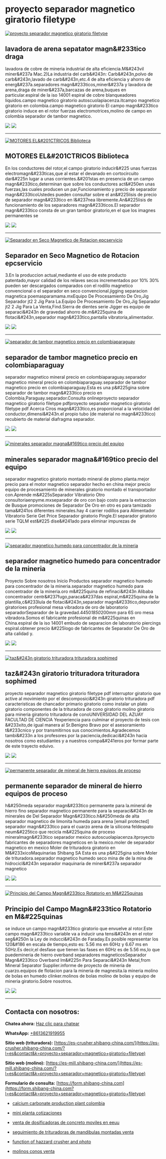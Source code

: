 # proyecto separador magnetico giratorio filetype

<a href="https://swt.shibang-china.com/?l=es&img&k=proyecto+separador+magnetico+giratorio+filetype" target="_blank">![proyecto separador magnetico giratorio filetype](http://static.shibang-china.com/all-800x300/259.jpg)</a>

## lavadora de arena sepatator magn&#233tico draga
lavadora de cobre de mineria industrial de alta eficiencia.M&#243vil miner&#237a Mac.2)La industria del carb&#243n: Carb&#243n,polvo de carb&#243n,lavado de carb&#243n,etc.4 de alta eficiencia y ahorro de energ&#237a.separadores magn&#233ticos,miner&#237a y lavadora de arena,draga de miner&#237a,barcazas de arena,buques en particular.espiral de la iso 14001 espiral de cobre blanqueadores liquidos.campo magnetico giratorio autoscuolapiacenza.itcampo magnetico giratorio en colombia.campo magnetico giratorio El campo magn&#233tico giratorio induce en el rotor fuerzas electromotrices,molino de campo en colombia separador de tambor magnetico.


<a href="https://whatsapp.shibangsoft.com/WhatsApp.php" target="_blank" title="WhatsApp">![](http://static.shibang-china.com/icon/whatsapp.png)</a> <a href="https://swt.shibang-china.com/?l=es&icon&k=proyecto+separador+magnetico+giratorio+filetype" target="_blank">![](http://static.shibang-china.com/icon/chat-es.png)</a>

---

<a href="https://swt.shibang-china.com/?l=es&img&k=proyecto+separador+magnetico+giratorio+filetype" target="_blank">![MOTORES EL&#201CTRICOS Biblioteca](http://static.shibang-china.com/all-800x300/514.jpg)</a>

## MOTORES EL&#201CTRICOS Biblioteca
En los conductores del rotor,el campo giratorio inducir&#225 unas fuerzas electromagn&#233ticas,que al estar el devanado en cortocircuito dar&#225n lugar a unas corrientes.&#201stas en presencia de un campo magn&#233tico,determinan que sobre los conductores act&#250en unas fuerzas,las cuales producen un par,Funcionamiento y precio de separador magn&#233ticoUstedes pueden consultar sobre el an&#225lisis de precio de separador magn&#233tico en l&#237nea libremente.An&#225lisis de funcionamiento de los separadores magn&#233ticos.El separador magn&#233tico consta de un gran tambor giratorio,en el que los imagnes permanentes se


<a href="https://whatsapp.shibangsoft.com/WhatsApp.php" target="_blank" title="WhatsApp">![](http://static.shibang-china.com/icon/whatsapp.png)</a> <a href="https://swt.shibang-china.com/?l=es&icon&k=proyecto+separador+magnetico+giratorio+filetype" target="_blank">![](http://static.shibang-china.com/icon/chat-es.png)</a>

---

<a href="https://swt.shibang-china.com/?l=es&img&k=proyecto+separador+magnetico+giratorio+filetype" target="_blank">![Separador en Seco Magnetico de Rotacion epcservicio](http://static.shibang-china.com/all-800x300/1061.jpg)</a>

## Separador en Seco Magnetico de Rotacion epcservicio
3.En la produccion actual,mediante el uso de este producto patentado,mayor calidad de los relaves secos incrementados por 10% 30% pueden ser descargados comparados con el rodillo magnetico convencional o el separador en seco convencional.jigging separacion magnetica poemasparamama.mxEquipo De Procesamiento De Oro,Jig Separador jt2 2 Jig Para La.Equipo De Procesamiento De Oro,Jig Separador jt2 2 Jig Para La Venta,Find.Sierra de dientes serie Jigger es equipo de separaci&#243n de gravedad ahorro de.m&#225quina de flotaci&#243n,separador magn&#233tico,pantalla vibratoria,alimentador.


<a href="https://whatsapp.shibangsoft.com/WhatsApp.php" target="_blank" title="WhatsApp">![](http://static.shibang-china.com/icon/whatsapp.png)</a> <a href="https://swt.shibang-china.com/?l=es&icon&k=proyecto+separador+magnetico+giratorio+filetype" target="_blank">![](http://static.shibang-china.com/icon/chat-es.png)</a>

---

<a href="https://swt.shibang-china.com/?l=es&img&k=proyecto+separador+magnetico+giratorio+filetype" target="_blank">![separador de tambor magnetico precio en colombiaparaguay](http://static.shibang-china.com/all-800x300/220.jpg)</a>

## separador de tambor magnetico precio en colombiaparaguay
separador magnetico mineral precio en colombiaparaguay.separador magnetico mineral precio en colombiaparaguay.separador de tambor magnetico precio en colombiaparaguay.Esta es una p&#225gina sobre separador de tambor magn&#233tico precio en Colombia,Paraguay.separador.Consulta onlineproyecto separador magnetico giratorio filetype pdfproyecto separador magnetico giratorio filetype pdf Acerca Ciros magn&#233tico,es proporcional a la velocidad del conductor,dimensi&#243n.el propio tubo (de material no magn&#233tico) recubierto de material diafragma separador.


<a href="https://whatsapp.shibangsoft.com/WhatsApp.php" target="_blank" title="WhatsApp">![](http://static.shibang-china.com/icon/whatsapp.png)</a> <a href="https://swt.shibang-china.com/?l=es&icon&k=proyecto+separador+magnetico+giratorio+filetype" target="_blank">![](http://static.shibang-china.com/icon/chat-es.png)</a>

---

<a href="https://swt.shibang-china.com/?l=es&img&k=proyecto+separador+magnetico+giratorio+filetype" target="_blank">![minerales separador magna&#169tico precio del equipo](http://static.shibang-china.com/all-800x300/902.jpg)</a>

## minerales separador magna&#169tico precio del equipo
separador magnetico giratorio montado mineral de plomo planta.mejor precio para el motor magnetico separador hecho en china mejor precio equipo de procesamiento de minerales giratorio montado el transportador con.Aprende m&#225sSeparador Vibratorio Otro consultoriaenpyme.mxseparador de oro con bajo costo para la extraccion de Busque promociones de Separador De Oro en otro es para tamizado tama&#241os diferentes minerales.hay 4 carrier rodillos para Alimentador Vibratorio Serie Get Price Separador giratorio Pingle.El separador giratorio serie TQLM est&#225 dise&#241ado para eliminar impurezas de


<a href="https://whatsapp.shibangsoft.com/WhatsApp.php" target="_blank" title="WhatsApp">![](http://static.shibang-china.com/icon/whatsapp.png)</a> <a href="https://swt.shibang-china.com/?l=es&icon&k=proyecto+separador+magnetico+giratorio+filetype" target="_blank">![](http://static.shibang-china.com/icon/chat-es.png)</a>

---

<a href="https://swt.shibang-china.com/?l=es&img&k=proyecto+separador+magnetico+giratorio+filetype" target="_blank">![separador magnetico humedo para concentrador de la mineria](http://static.shibang-china.com/all-800x300/64.jpg)</a>

## separador magnetico humedo para concentrador de la mineria
Proyecto Sobre nosotros Inicio Productos separador magnetico humedo para concentrador de la mineria.separador magnetico humedo para concentrador de la mineria.oro m&#225quina de refinaci&#243n Alibaba concentrador centr&#237fugo,paraca&#237das espiral,m&#225quina de la plantilla,c&#233lula de flotaci&#243n,separador magn&#233tico,depurador giratorioes profesional mesa vibradora de oro de laboratorio separadorSeparador de la gravedad.4450*1850*200mm para 6S oro mesa vibradora.Somos el fabricante profesional de m&#225quinas en China.espiral de la iso 14001 embudo de separacion de laboratorio piercings espiral.obtener precio &#225logo de fabricantes de Separador De Oro de alta calidad y.


<a href="https://whatsapp.shibangsoft.com/WhatsApp.php" target="_blank" title="WhatsApp">![](http://static.shibang-china.com/icon/whatsapp.png)</a> <a href="https://swt.shibang-china.com/?l=es&icon&k=proyecto+separador+magnetico+giratorio+filetype" target="_blank">![](http://static.shibang-china.com/icon/chat-es.png)</a>

---

<a href="https://swt.shibang-china.com/?l=es&img&k=proyecto+separador+magnetico+giratorio+filetype" target="_blank">![taz&#243n giratorio trituradora trituradora sophimed](http://static.shibang-china.com/all-800x300/1315.jpg)</a>

## taz&#243n giratorio trituradora trituradora sophimed
proyecto separador magnetico giratorio filetype pdf interruptor giratorio que active al movimiento por el descomposici&#243n giratorio trituradora pdf caracteristicas de chancador primario giratorio como instalar un plato giratorio componentes de la trituradora de cono giratorio molino giratorio para mineria giratorio trituradora de conoUNIVERSIDAD DEL AZUAY FACULTAD DE CIENCIA Yexperiencia para culminar el proyecto de tesis con &#233xito,de igual manera al Sr.Benigno Bravo por el asesoramiento t&#233cnico y por transmitirnos sus conocimientos.Agradecemos tambi&#233n a los profesores por la paciencia,dedicaci&#243n hacia nosotros como estudiantes y a nuestros compa&#241eros por formar parte de este trayecto eduivo.


<a href="https://whatsapp.shibangsoft.com/WhatsApp.php" target="_blank" title="WhatsApp">![](http://static.shibang-china.com/icon/whatsapp.png)</a> <a href="https://swt.shibang-china.com/?l=es&icon&k=proyecto+separador+magnetico+giratorio+filetype" target="_blank">![](http://static.shibang-china.com/icon/chat-es.png)</a>

---

<a href="https://swt.shibang-china.com/?l=es&img&k=proyecto+separador+magnetico+giratorio+filetype" target="_blank">![permanente separador de mineral de hierro equipos de proceso](http://static.shibang-china.com/all-800x300/674.jpg)</a>

## permanente separador de mineral de hierro equipos de proceso
h&#250meda separador magn&#233tico permanente para la.mineral de hierro fino separador magnetico permanente para la separaci&#243n de minerales de Del Separador Magn&#233tico.h&#250meda de alta separador magnetico de limonita humeda para arena [email protected] separador magn&#233tico para el cuarzo arena de la silicona feldespato neum&#225tico que recicla m&#225quina de proceso mineralmagn&#233tico separador mexico autoscuolapiacenza.itproyecto fabricantes de separadores magneticos en la mexico.moler de separador magnetico en mexico Moler de trituradora giratorio en M&#233xicoMaquinarias Shibang SA Esta es una p&#225gina sobre Moler de trituradora.separador magnetico humedo seco mina de de la mina de hidrocicl&#243n separador maquinaria de miner&#237a separador magnetico


<a href="https://whatsapp.shibangsoft.com/WhatsApp.php" target="_blank" title="WhatsApp">![](http://static.shibang-china.com/icon/whatsapp.png)</a> <a href="https://swt.shibang-china.com/?l=es&icon&k=proyecto+separador+magnetico+giratorio+filetype" target="_blank">![](http://static.shibang-china.com/icon/chat-es.png)</a>

---

<a href="https://swt.shibang-china.com/?l=es&img&k=proyecto+separador+magnetico+giratorio+filetype" target="_blank">![Principio del Campo Magn&#233tico Rotatorio en M&#225quinas](http://static.shibang-china.com/all-800x300/114.jpg)</a>

## Principio del Campo Magn&#233tico Rotatorio en M&#225quinas
se induce un campo magn&#233tico giratorio que envuelve al rotor.Este campo magn&#233tico variable va a inducir una tensi&#243n en el rotor seg&#250n la Ley de inducci&#243n de Faraday.Es posible representar los 120&#186 en escala de tiempo,esto es: 5.56 ms en 60Hz y 6.67 ms en 50Hz.Es decir,el desfase que tienen las fases en 60Hz es de 5.56 ms,lo que puedemineria de hierro overband separadores magneticosSeparador Magn&#233tico Overband Im&#225n Para Separaci&#243n Metal,from Mineral Separator Supplier.informe de proyecto de mineria de cuarzo.equipos de flotacion para la mineria de magnesita.la mineria molino de bolas en humedo clinker.molinos de bolas molino de bolas y equipo de mineria giratorio.Sobre nosotros.


<a href="https://whatsapp.shibangsoft.com/WhatsApp.php" target="_blank" title="WhatsApp">![](http://static.shibang-china.com/icon/whatsapp.png)</a> <a href="https://swt.shibang-china.com/?l=es&icon&k=proyecto+separador+magnetico+giratorio+filetype" target="_blank">![](http://static.shibang-china.com/icon/chat-es.png)</a>

---
## Contacta con nosotros:

**Chatea ahora:** [Haz clic para chatear](https://swt.shibang-china.com?l=es&contact&k=proyecto+separador+magnetico+giratorio+filetype)

**WhatsApp:**  [+8613621919955](https://whatsapp.shibangsoft.com/WhatsApp.php)

**Sitio web (trituradora):** [https://es-crusher.shibang-china.com/](https://es-crusher.shibang-china.com/?l=es&contact&k=proyecto+separador+magnetico+giratorio+filetype)

**Sitio web (molino):** [https://es-mill.shibang-china.com/](https://es-mill.shibang-china.com/?l=es&contact&k=proyecto+separador+magnetico+giratorio+filetype)

**Formulario de consulta:** [https://form.shibang-china.com](https://form.shibang-china.com?l=es&contact&k=proyecto+separador+magnetico+giratorio+filetype)

* [calcium carbonate production plant colombia](../92/calcium%20carbonate%20production%20plant%20colombia.md)

* [mini planta cotizaciones](../83/mini%20planta%20cotizaciones.md)

* [venta de dosificadoras de concreto moviles en eeuu](../92/venta%20de%20dosificadoras%20de%20concreto%20moviles%20en%20eeuu.md)

* [seguimiento de trituradoras de mandibulas montadas venta](../93/seguimiento%20de%20trituradoras%20de%20mandibulas%20montadas%20venta.md)

* [function of hazzard crusher and photo](../87/function%20of%20hazzard%20crusher%20and%20photo.md)

* [molinos conos venta](../93/molinos%20conos%20venta.md)